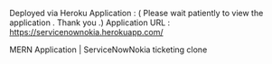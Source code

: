 
Deployed via Heroku Application : 
( Please wait patiently to view the application . Thank you .) 
Application URL : https://servicenownokia.herokuapp.com/


MERN Application | ServiceNowNokia ticketing clone 
